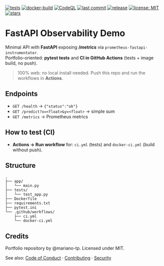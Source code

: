 [![tests](https://img.shields.io/github/actions/workflow/status/mariano-tp/fastapi-observability-demo/ci.yml?branch=main&label=tests&style=flat-square)](https://github.com/mariano-tp/fastapi-observability-demo/actions/workflows/ci.yml)
[![docker-build](https://img.shields.io/github/actions/workflow/status/mariano-tp/fastapi-observability-demo/docker-ci.yml?branch=main&label=docker-build&style=flat-square)](https://github.com/mariano-tp/fastapi-observability-demo/actions/workflows/docker-ci.yml)
[![CodeQL](https://img.shields.io/github/actions/workflow/status/mariano-tp/fastapi-observability-demo/codeql.yml?branch=main&label=codeql&style=flat-square)](https://github.com/mariano-tp/fastapi-observability-demo/actions/workflows/codeql.yml)
[![last commit](https://img.shields.io/github/last-commit/mariano-tp/fastapi-observability-demo?style=flat-square)](https://github.com/mariano-tp/fastapi-observability-demo/commits/main)
[![release](https://img.shields.io/github/v/release/mariano-tp/fastapi-observability-demo?display_name=tag&style=flat-square)](https://github.com/mariano-tp/fastapi-observability-demo/releases)
[![license: MIT](https://img.shields.io/badge/license-MIT-green?style=flat-square)](./LICENSE)
[![stars](https://img.shields.io/github/stars/mariano-tp/fastapi-observability-demo?style=flat-square)](https://github.com/mariano-tp/fastapi-observability-demo/stargazers)

# FastAPI Observability Demo

Minimal API with **FastAPI** exposing **/metrics** via `prometheus-fastapi-instrumentator`.  
Portfolio-oriented: **pytest tests** and **CI in GitHub Actions** (tests + image build, no push).

> 100% web: no local install needed. Push this repo and run the workflows in **Actions**.

## Endpoints
- `GET /health` → `{"status":"ok"}`
- `GET /predict?x=<float>&y=<float>` → simple sum
- `GET /metrics` → Prometheus metrics

## How to test (CI)
- **Actions → Run workflow** for: `ci.yml` (tests) and `docker-ci.yml` (build without push).

## Structure
```text
.
├── app/
│   └── main.py
├── tests/
│   └── test_app.py
├── Dockerfile
├── requirements.txt
├── pytest.ini
└── .github/workflows/
    ├── ci.yml
    └── docker-ci.yml
```

## Credits
Portfolio repository by @mariano-tp. Licensed under MIT.

See also: [Code of Conduct](./CODE_OF_CONDUCT.md) · [Contributing](./CONTRIBUTING.md) · [Security](./SECURITY.md)
